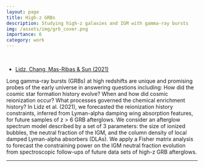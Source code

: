 ```yaml
---
layout: page
title: High-z GRBs
description: Studying high-z galaxies and IGM with gamma-ray bursts
img: /assets/img/grb_cover.png
importance: 6
category: work
---
```


<div class="row justify-content-sm-center">
    <div class="col-sm-6 mt-4 mt-md-0">
        <img class="img-fluid rounded z-depth-1" src="{{ '/assets/img/grb_pic0.png' | relative_url }}" alt="" title="NIRB fluctuations"/>
    </div>
    <div class="col-sm-6 mt-4 mt-md-0">
        <img class="img-fluid rounded z-depth-1" src="{{ '/assets/img/grb_pic1.png' | relative_url }}" alt="" title="21cm implications"/>
    </div>
</div>

<br />

* <a href="https://arxiv.org/abs/2105.02293">Lidz, Chang, Mas-Ribas & Sun (2021)</a>

Long gamma-ray bursts (GRBs) at high redshifts are unique and promising probes of the early universe in answering questions including: How did the cosmic star formation history evolve? When and how did cosmic reionization occur? What processes governed the chemical enrichment history? In Lidz et al. (2021), we forecasted the reionization history constraints, inferred from Lyman-alpha damping wing absorption features, for future samples of z > 6 GRB afterglows. We consider an afterglow spectrum model described by a set of 3 parameters: the size of ionized bubbles, the neutral fraction of the IGM, and the column density of local damped Lyman-alpha absorbers (DLAs). We apply a Fisher matrix analysis to forecast the constraining power on the IGM neutral fraction evolution from spectroscopic follow-ups of future data sets of high-z GRB afterglows.

---
